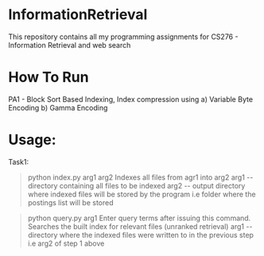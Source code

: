 InformationRetrieval
====================

This repository contains all my programming assignments for CS276 - Information Retrieval and web search

How To Run
===========

PA1 - Block Sort Based Indexing, Index compression using a) Variable Byte Encoding b) Gamma Encoding

Usage:
======

Task1: 

>python index.py arg1 arg2
Indexes all files from agr1 into arg2
arg1 -- directory containing all files to be indexed
arg2 -- output directory where indexed files will be stored by the program i.e folder where the postings list will be stored

>python query.py arg1
Enter query terms after issuing this command. Searches the built index for relevant files (unranked retrieval)
arg1 -- directory where the indexed files were written to in the previous step i.e arg2 of step 1 above
